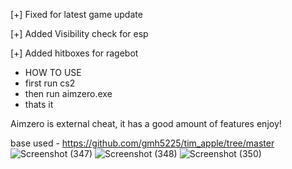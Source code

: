 [+] Fixed for latest game update

[+] Added Visibility check for esp

[+] Added hitboxes for ragebot

- HOW TO USE 
- first run cs2
- then run aimzero.exe
- thats it

Aimzero is external cheat, it has a good amount of features
enjoy!

base used - https://github.com/gmh5225/tim_apple/tree/master
![Screenshot (347)](https://github.com/user-attachments/assets/30ef09ff-44a5-4160-ad42-8abef568133b)
![Screenshot (348)](https://github.com/user-attachments/assets/9e3491c1-7510-4e27-8743-1c98c0c203dd)
![Screenshot (350)](https://github.com/user-attachments/assets/6c8cca23-697e-498d-8751-8a6c6ff1c3e0)
